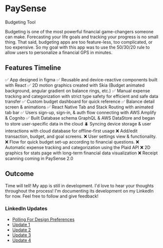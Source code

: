 # PaySense
Budgeting Tool

Budgeting is one of the most powerful financial game-changers someone can make. Forecasting your life goals and tracking your progress is no small thing. That said, budgeting apps are too feature-less, too complicated, or too expensive. So my goal with this app was to use the 50/30/20 rule to allow users to personalize a financial GPS in minutes.

## Features Timeline
✅ App designed in figma
✅ Reusable and device-reactive components built with React
✅ 2D motion graphics created with Skia (Budget animated background, angular gradient on balance rings, etc.)
✅ Manual expense tracking and categorization with strict type safety for efficient and safe data transfer
✅ Custom budget dashboard for quick reference
✅ Balance detail screen & animations
✅ React Native Tab and Stack Routing with animated tab bar
✅ Users sign-up, sign-in, & auth flow connecting with AWS Amplify & Cognito
✅ Built Database schema GraphQL & AWS DataStore and began to store user-specific data in the cloud 
🪲 Syncing device storage & user interactions with cloud database for offline-first usage
❌ Add/edit transaction, budget, and goal screens.
❌ User settings view & functionality.
❌ Flow for quick budget set-up according to financial questions.
❌ Automatic expense tracking and categorization using the Plaid API
❌ 2D graphics for stats page with long-term financial data visualization
❌ Receipt scanning coming in PaySense 2.0


## Outcome
Time will tell! My app is still in development. I'd love to hear your thoughts throughout the process! I'm documenting its development on my LinkedIn for now. Feel free to follow and give feedback!

### LinkedIn Updates
- [Polling For Design Preferences](https://www.linkedin.com/posts/sean-derue_budgeting-app-redesign-activity-6975129460056489984-2OrQ?utm_source=share&utm_medium=member_desktop)
- [Update 1](https://www.linkedin.com/posts/sean-derue_reactnativeskia-aws-graphql-activity-6986725325086892032-KokU?utm_source=share&utm_medium=member_desktop)
- [Update 2](https://www.linkedin.com/posts/sean-derue_reactnative-uianimation-ui-activity-6988516634906824704-akm4?utm_source=share&utm_medium=member_desktop)
- [Update 3](https://www.linkedin.com/posts/sean-derue_reactnative-budgeting-typescript-activity-6993648597112143872-tcxg?utm_source=share&utm_medium=member_desktop)
- [Update 4](https://www.linkedin.com/posts/sean-derue_reactnative-aws-mobileappdevelopment-activity-6995839302320451584-11Sh?utm_source=share&utm_medium=member_desktop)
